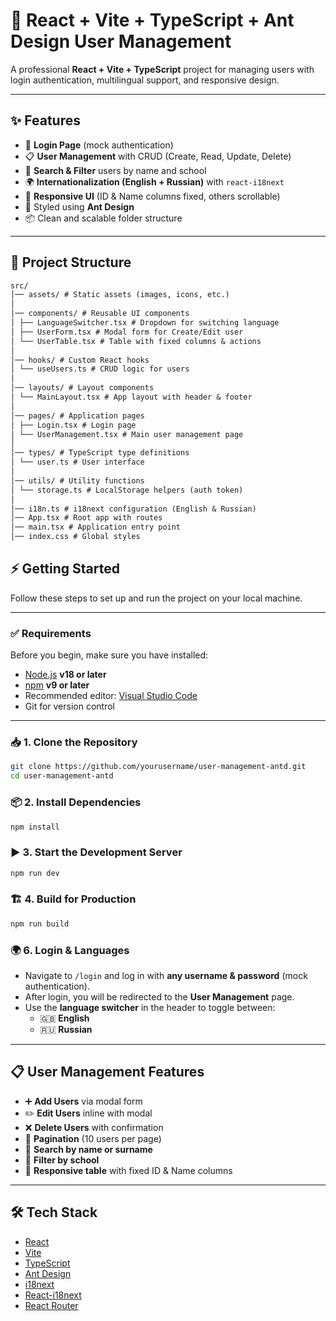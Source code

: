 # 🚀 React + Vite + TypeScript + Ant Design User Management

A professional **React + Vite + TypeScript** project for managing users with login authentication, multilingual support, and responsive design.

---

## ✨ Features

- 🔐 **Login Page** (mock authentication)
- 📋 **User Management** with CRUD (Create, Read, Update, Delete)
- 🔎 **Search & Filter** users by name and school
- 🌍 **Internationalization (English + Russian)** with `react-i18next`
- 📱 **Responsive UI** (ID & Name columns fixed, others scrollable)
- 🎨 Styled using **Ant Design**
- 📦 Clean and scalable folder structure

---

## 📂 Project Structure

```md
src/
│── assets/ # Static assets (images, icons, etc.)
│
│── components/ # Reusable UI components
│ ├── LanguageSwitcher.tsx # Dropdown for switching language
│ ├── UserForm.tsx # Modal form for Create/Edit user
│ └── UserTable.tsx # Table with fixed columns & actions
│
│── hooks/ # Custom React hooks
│ └── useUsers.ts # CRUD logic for users
│
│── layouts/ # Layout components
│ └── MainLayout.tsx # App layout with header & footer
│
│── pages/ # Application pages
│ ├── Login.tsx # Login page
│ └── UserManagement.tsx # Main user management page
│
│── types/ # TypeScript type definitions
│ └── user.ts # User interface
│
│── utils/ # Utility functions
│ └── storage.ts # LocalStorage helpers (auth token)
│
│── i18n.ts # i18next configuration (English & Russian)
│── App.tsx # Root app with routes
│── main.tsx # Application entry point
│── index.css # Global styles
```

## ⚡ Getting Started

Follow these steps to set up and run the project on your local machine.

---

### ✅ Requirements

Before you begin, make sure you have installed:

- [Node.js](https://nodejs.org/) **v18 or later**
- [npm](https://www.npmjs.com/) **v9 or later**
- Recommended editor: [Visual Studio Code](https://code.visualstudio.com/)
- Git for version control

---

### 📥 1. Clone the Repository

```bash
git clone https://github.com/yourusername/user-management-antd.git
cd user-management-antd
```

### 📦 2. Install Dependencies

```bash
npm install
```

### ▶️ 3. Start the Development Server

```bash
npm run dev
```

### 🏗️ 4. Build for Production

```bash
npm run build

```

### 🌍 6. Login & Languages

- Navigate to `/login` and log in with **any username & password** (mock authentication).
- After login, you will be redirected to the **User Management** page.
- Use the **language switcher** in the header to toggle between:
  - 🇬🇧 **English**
  - 🇷🇺 **Russian**

---

## 📋 User Management Features

- ➕ **Add Users** via modal form
- ✏️ **Edit Users** inline with modal
- ❌ **Delete Users** with confirmation
- 📑 **Pagination** (10 users per page)
- 🔎 **Search by name or surname**
- 🏫 **Filter by school**
- 📱 **Responsive table** with fixed ID & Name columns

---

## 🛠️ Tech Stack

- [React](https://react.dev/)
- [Vite](https://vitejs.dev/)
- [TypeScript](https://www.typescriptlang.org/)
- [Ant Design](https://ant.design/)
- [i18next](https://www.i18next.com/)
- [React-i18next](https://react.i18next.com/)
- [React Router](https://reactrouter.com/)
